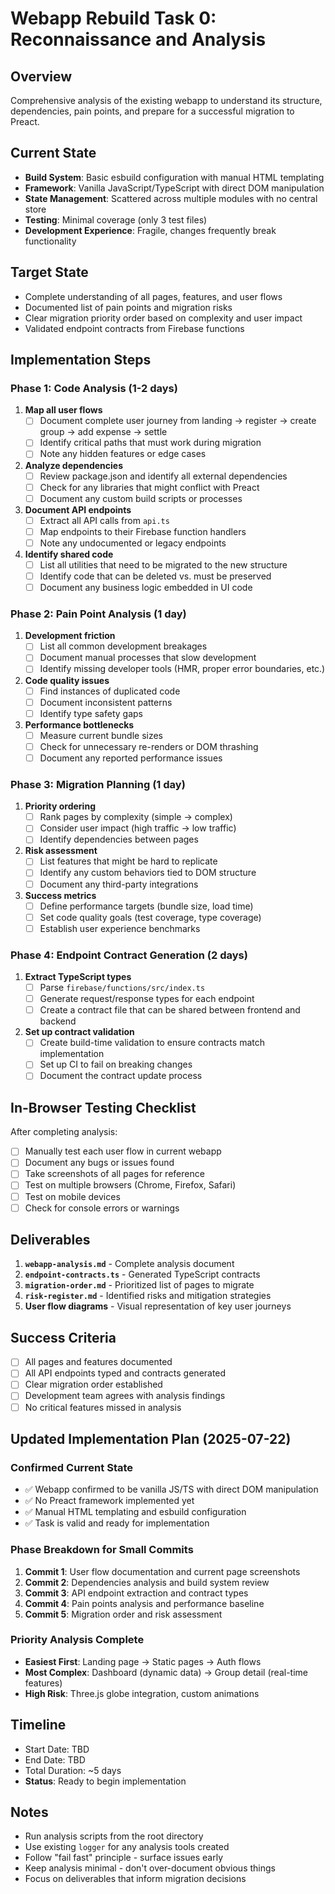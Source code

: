# Webapp Rebuild Task 0: Reconnaissance and Analysis

## Overview
Comprehensive analysis of the existing webapp to understand its structure, dependencies, pain points, and prepare for a successful migration to Preact.

## Current State
- **Build System**: Basic esbuild configuration with manual HTML templating
- **Framework**: Vanilla JavaScript/TypeScript with direct DOM manipulation
- **State Management**: Scattered across multiple modules with no central store
- **Testing**: Minimal coverage (only 3 test files)
- **Development Experience**: Fragile, changes frequently break functionality

## Target State
- Complete understanding of all pages, features, and user flows
- Documented list of pain points and migration risks
- Clear migration priority order based on complexity and user impact
- Validated endpoint contracts from Firebase functions

## Implementation Steps

### Phase 1: Code Analysis (1-2 days)

1. **Map all user flows**
   - [ ] Document complete user journey from landing → register → create group → add expense → settle
   - [ ] Identify critical paths that must work during migration
   - [ ] Note any hidden features or edge cases

2. **Analyze dependencies**
   - [ ] Review package.json and identify all external dependencies
   - [ ] Check for any libraries that might conflict with Preact
   - [ ] Document any custom build scripts or processes

3. **Document API endpoints**
   - [ ] Extract all API calls from `api.ts`
   - [ ] Map endpoints to their Firebase function handlers
   - [ ] Note any undocumented or legacy endpoints

4. **Identify shared code**
   - [ ] List all utilities that need to be migrated to the new structure
   - [ ] Identify code that can be deleted vs. must be preserved
   - [ ] Document any business logic embedded in UI code

### Phase 2: Pain Point Analysis (1 day)

1. **Development friction**
   - [ ] List all common development breakages
   - [ ] Document manual processes that slow development
   - [ ] Identify missing developer tools (HMR, proper error boundaries, etc.)

2. **Code quality issues**
   - [ ] Find instances of duplicated code
   - [ ] Document inconsistent patterns
   - [ ] Identify type safety gaps

3. **Performance bottlenecks**
   - [ ] Measure current bundle sizes
   - [ ] Check for unnecessary re-renders or DOM thrashing
   - [ ] Document any reported performance issues

### Phase 3: Migration Planning (1 day)

1. **Priority ordering**
   - [ ] Rank pages by complexity (simple → complex)
   - [ ] Consider user impact (high traffic → low traffic)
   - [ ] Identify dependencies between pages

2. **Risk assessment**
   - [ ] List features that might be hard to replicate
   - [ ] Identify any custom behaviors tied to DOM structure
   - [ ] Document any third-party integrations

3. **Success metrics**
   - [ ] Define performance targets (bundle size, load time)
   - [ ] Set code quality goals (test coverage, type coverage)
   - [ ] Establish user experience benchmarks

### Phase 4: Endpoint Contract Generation (2 days)

1. **Extract TypeScript types**
   - [ ] Parse `firebase/functions/src/index.ts`
   - [ ] Generate request/response types for each endpoint
   - [ ] Create a contract file that can be shared between frontend and backend

2. **Set up contract validation**
   - [ ] Create build-time validation to ensure contracts match implementation
   - [ ] Set up CI to fail on breaking changes
   - [ ] Document the contract update process

## In-Browser Testing Checklist

After completing analysis:
- [ ] Manually test each user flow in current webapp
- [ ] Document any bugs or issues found
- [ ] Take screenshots of all pages for reference
- [ ] Test on multiple browsers (Chrome, Firefox, Safari)
- [ ] Test on mobile devices
- [ ] Check for console errors or warnings

## Deliverables

1. **`webapp-analysis.md`** - Complete analysis document
2. **`endpoint-contracts.ts`** - Generated TypeScript contracts
3. **`migration-order.md`** - Prioritized list of pages to migrate
4. **`risk-register.md`** - Identified risks and mitigation strategies
5. **User flow diagrams** - Visual representation of key user journeys

## Success Criteria

- [ ] All pages and features documented
- [ ] All API endpoints typed and contracts generated
- [ ] Clear migration order established
- [ ] Development team agrees with analysis findings
- [ ] No critical features missed in analysis

## Updated Implementation Plan (2025-07-22)

### Confirmed Current State
- ✅ Webapp confirmed to be vanilla JS/TS with direct DOM manipulation
- ✅ No Preact framework implemented yet  
- ✅ Manual HTML templating and esbuild configuration
- ✅ Task is valid and ready for implementation

### Phase Breakdown for Small Commits
1. **Commit 1**: User flow documentation and current page screenshots
2. **Commit 2**: Dependencies analysis and build system review
3. **Commit 3**: API endpoint extraction and contract types
4. **Commit 4**: Pain points analysis and performance baseline
5. **Commit 5**: Migration order and risk assessment

### Priority Analysis Complete
- **Easiest First**: Landing page → Static pages → Auth flows
- **Most Complex**: Dashboard (dynamic data) → Group detail (real-time features)
- **High Risk**: Three.js globe integration, custom animations

## Timeline

- Start Date: TBD
- End Date: TBD  
- Total Duration: ~5 days
- **Status**: Ready to begin implementation

## Notes

- Run analysis scripts from the root directory
- Use existing `logger` for any analysis tools created
- Follow "fail fast" principle - surface issues early
- Keep analysis minimal - don't over-document obvious things
- Focus on deliverables that inform migration decisions